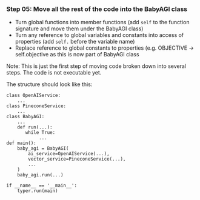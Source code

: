 ### Step 05: Move all the rest of the code into the BabyAGI class

- Turn global functions into member functions (add `self` to the function signature and move them under the BabyAGI class)
- Turn any reference to global variables and constants into access of properties (add `self.` before the variable name)
- Replace reference to global constants to properties (e.g. OBJECTIVE -> self.objective as this is now part of BabyAGI class

Note: This is just the first step of moving code broken down into several steps. The code is not executable yet.

The structure should look like this:

```
class OpenAIService:
    ...
class PineconeService:
    ...
class BabyAGI:
    ...
    def run(...):
       while True:
            ...
def main():
    baby_agi = BabyAGI(
        ai_service=OpenAIService(...),
        vector_service=PineconeService(...),
        ...
    )
    baby_agi.run(...)

if __name__ == '__main__':
    typer.run(main)
```

